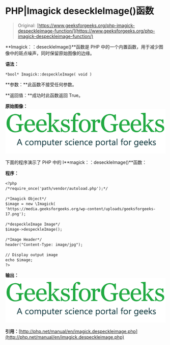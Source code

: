 # PHP|Imagick deseckleImage()函数

> Original: [https://www.geeksforgeeks.org/php-imagick-despeckleimage-function/](https://www.geeksforgeeks.org/php-imagick-despeckleimage-function/)

**Imagick：：deseckleImage()**函数是 PHP 中的一个内置函数，用于减少图像中的斑点噪声，同时保留原始图像的边缘。

**语法：**

```
*bool* Imagick::despeckleImage( void )
```

**参数：**此函数不接受任何参数。

**返回值：**成功时此函数返回 True。

**原始图像：**
![](img/f3f9ad737830ec5f484ea0965e65694b.png)

下面的程序演示了 PHP 中的 I**magick：：deseckleImage()**函数：

**程序：**

```
<?php 
/*require_once('path/vendor/autoload.php');*/ 

/*Imagick Object*/
$image = new \Imagick(
'https://media.geeksforgeeks.org/wp-content/uploads/geeksforgeeks-17.png');

/*despeckleImage Image*/
$image->despeckleImage();

/*Image Header*/
header("Content-Type: image/jpg");

// Display output image
echo $image;
?>
```

**输出：**
![](img/eb1b56c582f6d77d1cd2dbc8e6dbeccb.png)

**引用：**[http://php.net/manual/en/imagick.despeckleimage.php](http://php.net/manual/en/imagick.despeckleimage.php)